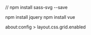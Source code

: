 

// npm install sass-svg --save

npm install jquery
npm install vue

about:config > layout.css.grid.enabled